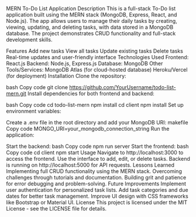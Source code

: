 MERN To-Do List Application
Description
This is a full-stack To-Do list application built using the MERN stack (MongoDB, Express, React, and Node.js). The app allows users to manage their daily tasks by creating, viewing, updating, and deleting tasks, with data stored in a MongoDB database. The project demonstrates CRUD functionality and full-stack development skills.

Features
Add new tasks
View all tasks
Update existing tasks
Delete tasks
Real-time updates and user-friendly interface
Technologies Used
Frontend: React.js
Backend: Node.js, Express.js
Database: MongoDB
Other Tools/Services:
MongoDB Atlas (for cloud-hosted database)
Heroku/Vercel (for deployment)
Installation
Clone the repository:

bash
Copy code
git clone https://github.com/YourUsername/todo-list-mern.git
Install dependencies for both frontend and backend:

bash
Copy code
cd todo-list-mern
npm install
cd client
npm install
Set up environment variables:

Create a .env file in the root directory and add your MongoDB URI:
makefile
Copy code
MONGO_URI=your_mongodb_connection_string
Run the application:

Start the backend:
bash
Copy code
npm run server
Start the frontend:
bash
Copy code
cd client
npm start
Usage
Navigate to http://localhost:3000 to access the frontend.
Use the interface to add, edit, or delete tasks.
Backend is running on http://localhost:5000 for API requests.
Lessons Learned
Implementing full CRUD functionality using the MERN stack.
Overcoming challenges through tutorials and documentation.
Building grit and patience for error debugging and problem-solving.
Future Improvements
Implement user authentication for personalized task lists.
Add task categories and due dates for better task management.
Improve UI design with CSS frameworks like Bootstrap or Material UI.
License
This project is licensed under the MIT License - see the LICENSE file for details.
